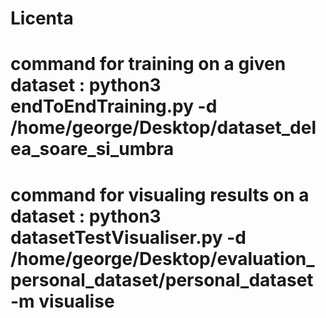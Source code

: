 # Licenta
# command for training on a given dataset : python3 endToEndTraining.py -d /home/george/Desktop/dataset_delea_soare_si_umbra
# command for visualing results on a dataset : python3 datasetTestVisualiser.py -d /home/george/Desktop/evaluation_personal_dataset/personal_dataset -m visualise
